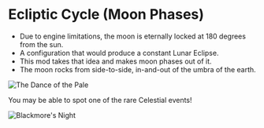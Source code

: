 # Ecliptic Cycle (Moon Phases)
  - Due to engine limitations, the moon is eternally locked at 180 degrees from the sun.
  - A configuration that would produce a constant Lunar Eclipse.
  - This mod takes that idea and makes moon phases out of it. 
  - The moon rocks from side-to-side, in-and-out of the umbra of the earth.

![The Dance of the Pale](https://cdn.discordapp.com/attachments/780505995323375637/1360025411383328878/ecliptic_cycle_dance_of_the_pale.gif?ex=67f99dde&is=67f84c5e&hm=9260999ba1b20690918a22ba94858ce19367bf1bf9b6a1eddff19132ff019871&)

You may be able to spot one of the rare Celestial events!

![Blackmore's Night](https://cdn.discordapp.com/attachments/780505995323375637/1360040113945448459/ezgif-72bf752e238357.png?ex=67f9ab8f&is=67f85a0f&hm=bd0d7e4e81f21c27a7bd296bc68845f4e400900d3fb4c3d7070ff558fe763379&)
